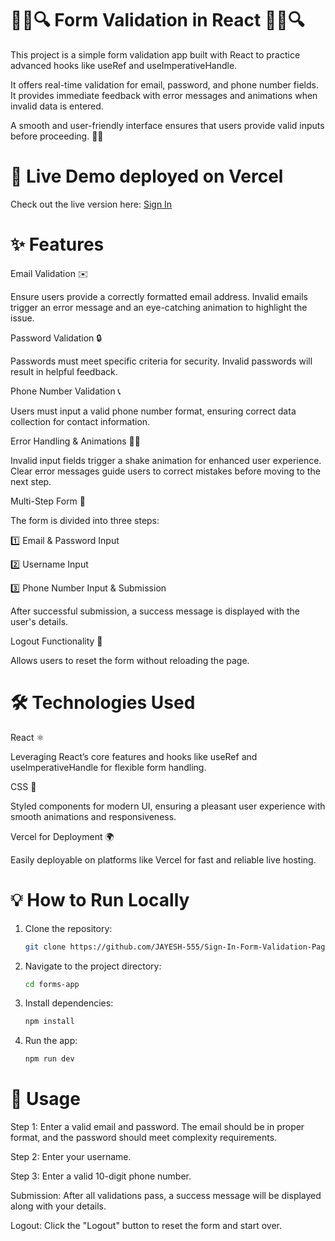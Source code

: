 # 👨‍💻🔍 Form Validation in React 👨‍💻🔍

This project is a simple form validation app built with React to practice advanced hooks like useRef and useImperativeHandle.

It offers real-time validation for email, password, and phone number fields. It provides immediate feedback with error messages and animations when invalid data is entered.

A smooth and user-friendly interface ensures that users provide valid inputs before proceeding. 🎯✨

# 🚀 Live Demo deployed on Vercel

Check out the live version here: [Sign In](https://sign-in-validation-form-jayesh-555s-projects.vercel.app/)

# ✨ Features

Email Validation ✉️

Ensure users provide a correctly formatted email address. Invalid emails trigger an error message and an eye-catching animation to highlight the issue.

Password Validation 🔒

Passwords must meet specific criteria for security. Invalid passwords will result in helpful feedback.

Phone Number Validation 📞

Users must input a valid phone number format, ensuring correct data collection for contact information.

Error Handling & Animations 🚨💫

Invalid input fields trigger a shake animation for enhanced user experience. Clear error messages guide users to correct mistakes before moving to the next step.

Multi-Step Form 📝

The form is divided into three steps:

1️⃣ Email & Password Input

2️⃣ Username Input

3️⃣ Phone Number Input & Submission

After successful submission, a success message is displayed with the user's details.

Logout Functionality 🔄

Allows users to reset the form without reloading the page.

# 🛠️ Technologies Used

React ⚛️

Leveraging React’s core features and hooks like useRef and useImperativeHandle for flexible form handling.

CSS 🎨

Styled components for modern UI, ensuring a pleasant user experience with smooth animations and responsiveness.

Vercel for Deployment 🌍

Easily deployable on platforms like Vercel for fast and reliable live hosting.


# 💡 How to Run Locally
1. Clone the repository:

    ```bash
    git clone https://github.com/JAYESH-555/Sign-In-Form-Validation-Page.git


2. Navigate to the project directory:

    ```bash
    cd forms-app

3. Install dependencies:

    ```bash
    npm install

4. Run the app:

    ```bash
    npm run dev

# 📄 Usage

Step 1: Enter a valid email and password. The email should be in proper format, and the password should meet complexity requirements.

Step 2: Enter your username.

Step 3: Enter a valid 10-digit phone number.

Submission: After all validations pass, a success message will be displayed along with your details.

Logout: Click the "Logout" button to reset the form and start over.
